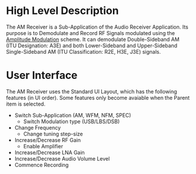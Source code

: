 # High Level Description
The AM Receiver is a Sub-Application of the Audio Receiver Application.
Its purpose is to Demodulate and Record RF Signals modulated using the [Amplitude Modulation](https://en.wikipedia.org/wiki/Amplitude_modulation) scheme. It can demodulate Double-Sideband AM (ITU Designation: A3E) and both Lower-Sideband and Upper-Sideband Single-Sideband AM (ITU Classification: R2E, H3E, J3E) signals.

# User Interface 
The AM Receiver uses the Standard UI Layout, which has the following features (in UI order). Some features only become avaiable when the Parent item is selected.
* Switch Sub-Application (AM, WFM, NFM, SPEC)
  * Switch Modulation type (USB/LBS/DSB)
* Change Frequency
  * Change tuning step-size
* Increase/Decrease RF Gain
  * Enable Amplifier
* Increase/Decrease LNA Gain
* Increase/Decrease Audio Volume Level
* Commence Recording
